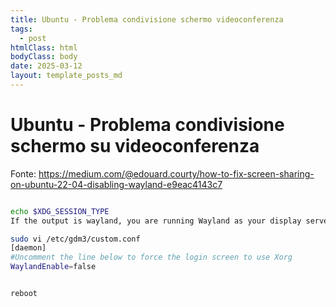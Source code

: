 ```yaml
---
title: Ubuntu - Problema condivisione schermo videoconferenza
tags:
  - post
htmlClass: html
bodyClass: body
date: 2025-03-12
layout: template_posts_md
---
```

# Ubuntu - Problema condivisione schermo su videoconferenza

Fonte: 
https://medium.com/@edouard.courty/how-to-fix-screen-sharing-on-ubuntu-22-04-disabling-wayland-e9eac4143c7

```bash

echo $XDG_SESSION_TYPE
If the output is wayland, you are running Wayland as your display server.

sudo vi /etc/gdm3/custom.conf
[daemon]
#Uncomment the line below to force the login screen to use Xorg
WaylandEnable=false


reboot

```

